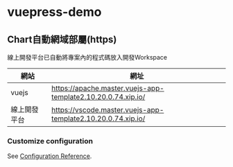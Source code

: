 # vuepress-demo

## Chart自動網域部屬(https)
線上開發平台已自動將專案內的程式碼放入開發Workspace  

| 網站           | 網址    |
|----------------|---------|
| vuejs          | https://apache.master.vuejs-app-template2.10.20.0.74.xip.io/  |
| 線上開發平台    | https://vscode.master.vuejs-app-template2.10.20.0.74.xip.io/ |

### Customize configuration

See [Configuration Reference](https://vuepress.vuejs.org/).
